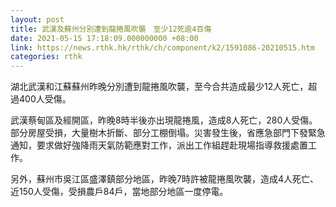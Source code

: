 ```yaml
---
layout: post
title: 武漢及蘇州分別遭到龍捲風吹襲　至少12死逾4百傷
date: 2021-05-15 17:18:09.000000000 +08:00
link: https://news.rthk.hk/rthk/ch/component/k2/1591086-20210515.htm
categories: rthk
---
```


湖北武漢和江蘇蘇州昨晚分別遭到龍捲風吹襲，至今合共造成最少12人死亡，超過400人受傷。

武漢蔡甸區及經開區，昨晚8時半後亦出現龍捲風，造成8人死亡，280人受傷。部分房屋受損，大量樹木折斷、部分工棚倒塌。災害發生後，省應急部門下發緊急通知，要求做好強降雨天氣防範應對工作，派出工作組趕赴現場指導救援處置工作。

另外，蘇州市吳江區盛澤鎮部分地區，昨晚7時許被龍捲風吹襲，造成4人死亡、近150人受傷，受損農戶84戶，當地部分地區一度停電。
